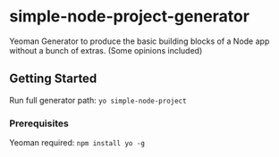 # simple-node-project-generator

Yeoman Generator to produce the basic building blocks of a Node app without a bunch of extras. (Some opinions included)

## Getting Started

Run full generator path: `yo simple-node-project`

### Prerequisites

Yeoman required: `npm install yo -g`

